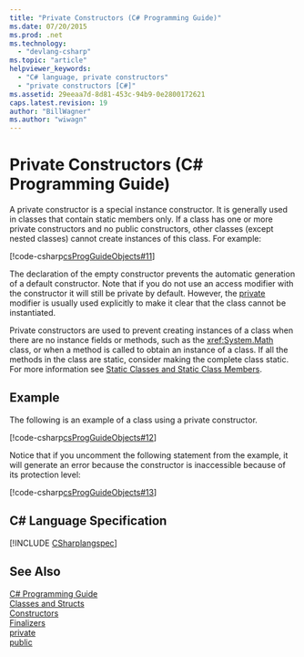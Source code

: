 ```yaml
---
title: "Private Constructors (C# Programming Guide)"
ms.date: 07/20/2015
ms.prod: .net
ms.technology: 
  - "devlang-csharp"
ms.topic: "article"
helpviewer_keywords: 
  - "C# language, private constructors"
  - "private constructors [C#]"
ms.assetid: 29eeaa7d-8d81-453c-94b9-0e2800172621
caps.latest.revision: 19
author: "BillWagner"
ms.author: "wiwagn"
---
```

# Private Constructors (C# Programming Guide)
A private constructor is a special instance constructor. It is generally used in classes that contain static members only. If a class has one or more private constructors and no public constructors, other classes (except nested classes) cannot create instances of this class. For example:  
  
 [!code-csharp[csProgGuideObjects#11](../../../csharp/programming-guide/classes-and-structs/codesnippet/CSharp/private-constructors_1.cs)]  
  
 The declaration of the empty constructor prevents the automatic generation of a default constructor. Note that if you do not use an access modifier with the constructor it will still be private by default. However, the [private](../../../csharp/language-reference/keywords/private.md) modifier is usually used explicitly to make it clear that the class cannot be instantiated.  
  
 Private constructors are used to prevent creating instances of a class when there are no instance fields or methods, such as the <xref:System.Math> class, or when a method is called to obtain an instance of a class. If all the methods in the class are static, consider making the complete class static. For more information see [Static Classes and Static Class Members](../../../csharp/programming-guide/classes-and-structs/static-classes-and-static-class-members.md).  
  
## Example  
 The following is an example of a class using a private constructor.  
  
 [!code-csharp[csProgGuideObjects#12](../../../csharp/programming-guide/classes-and-structs/codesnippet/CSharp/private-constructors_2.cs)]  
  
 Notice that if you uncomment the following statement from the example, it will generate an error because the constructor is inaccessible because of its protection level:  
  
 [!code-csharp[csProgGuideObjects#13](../../../csharp/programming-guide/classes-and-structs/codesnippet/CSharp/private-constructors_3.cs)]  
  
## C# Language Specification  
[!INCLUDE [CSharplangspec](~/includes/csharplangspec-md.md)]
  
## See Also  
 [C# Programming Guide](../../../csharp/programming-guide/index.md)  
 [Classes and Structs](../../../csharp/programming-guide/classes-and-structs/index.md)  
 [Constructors](../../../csharp/programming-guide/classes-and-structs/constructors.md)  
 [Finalizers](../../../csharp/programming-guide/classes-and-structs/destructors.md)  
 [private](../../../csharp/language-reference/keywords/private.md)  
 [public](../../../csharp/language-reference/keywords/public.md)
